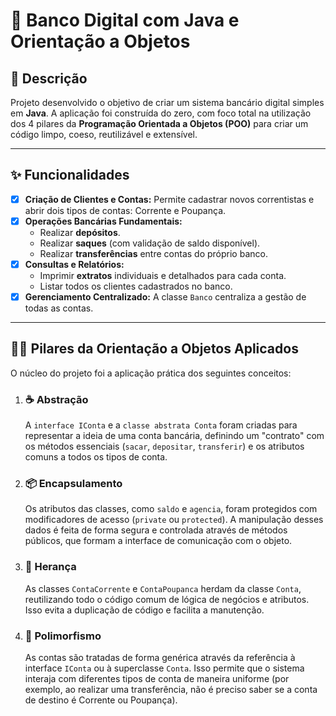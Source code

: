 # 🏦 Banco Digital com Java e Orientação a Objetos


## 📄 Descrição

Projeto desenvolvido o objetivo de criar um sistema bancário digital simples em **Java**. A aplicação foi construída do zero, com foco total na utilização dos 4 pilares da **Programação Orientada a Objetos (POO)** para criar um código limpo, coeso, reutilizável e extensível.

---

## ✨ Funcionalidades

-   [x] **Criação de Clientes e Contas:** Permite cadastrar novos correntistas e abrir dois tipos de contas: Corrente e Poupança.
-   [x] **Operações Bancárias Fundamentais:**
    -   Realizar **depósitos**.
    -   Realizar **saques** (com validação de saldo disponível).
    -   Realizar **transferências** entre contas do próprio banco.
-   [x] **Consultas e Relatórios:**
    -   Imprimir **extratos** individuais e detalhados para cada conta.
    -   Listar todos os clientes cadastrados no banco.
-   [x] **Gerenciamento Centralizado:** A classe `Banco` centraliza a gestão de todas as contas.

---

## 👨‍💻 Pilares da Orientação a Objetos Aplicados

O núcleo do projeto foi a aplicação prática dos seguintes conceitos:

1.  ### ☕ Abstração
    A `interface IConta` e a `classe abstrata Conta` foram criadas para representar a ideia de uma conta bancária, definindo um "contrato" com os métodos essenciais (`sacar`, `depositar`, `transferir`) e os atributos comuns a todos os tipos de conta.

2.  ### 📦 Encapsulamento
    Os atributos das classes, como `saldo` e `agencia`, foram protegidos com modificadores de acesso (`private` ou `protected`). A manipulação desses dados é feita de forma segura e controlada através de métodos públicos, que formam a interface de comunicação com o objeto.

3.  ### 🧬 Herança
    As classes `ContaCorrente` e `ContaPoupanca` herdam da classe `Conta`, reutilizando todo o código comum de lógica de negócios e atributos. Isso evita a duplicação de código e facilita a manutenção.

4.  ### 🐾 Polimorfismo
    As contas são tratadas de forma genérica através da referência à interface `IConta` ou à superclasse `Conta`. Isso permite que o sistema interaja com diferentes tipos de conta de maneira uniforme (por exemplo, ao realizar uma transferência, não é preciso saber se a conta de destino é Corrente ou Poupança).


